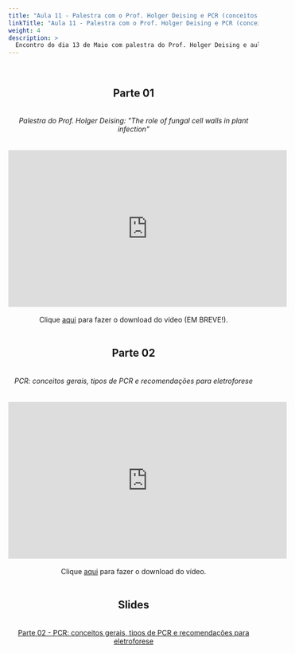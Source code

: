 ```yaml
---
title: "Aula 11 - Palestra com o Prof. Holger Deising e PCR (conceitos gerais e tipos de PCR, recomendações para eletroforese)"
linkTitle: "Aula 11 - Palestra com o Prof. Holger Deising e PCR (conceitos gerais e tipos de PCR, recomendações para eletroforese)"
weight: 4
description: >
  Encontro do dia 13 de Maio com palestra do Prof. Holger Deising e aula teórica e prática sobre PCR, com conceitos gerais, tipos de PCR e recomendações para eletroforese
---
```


<br>
<div align="center">
<h2>Parte 01</h2>
<br>
<i>Palestra do Prof. Holger Deising: "The role of fungal cell walls in plant infection"</i>
<br><br><br>
<iframe width="560" height="315" src="https://www.youtube.com/embed/" frameborder="0" allow="accelerometer; autoplay; clipboard-write; encrypted-media; gyroscope; picture-in-picture" allowfullscreen></iframe>
<br><br>
Clique <a href="https://photos.app.goo.gl/">aqui</a> para fazer o download do vídeo (EM BREVE!). 
<br><br>

<h2>Parte 02</h2>
<br>
<i>PCR: conceitos gerais, tipos de PCR e recomendações para eletroforese</i>
<br><br><br>
<iframe width="560" height="315" src="https://www.youtube.com/embed/GaL-v-QpabM" frameborder="0" allow="accelerometer; autoplay; clipboard-write; encrypted-media; gyroscope; picture-in-picture" allowfullscreen></iframe> 
<br><br>
Clique <a href="https://photos.app.goo.gl/i8ydvx2dd6cyyypK9">aqui</a> para fazer o download do vídeo. 
<br><br>

<h2>Slides</h2>
<br>
<a href="https://github.com/desirrepetters/cursogenomicaegenetica.ufpr/raw/master/userguide/content/pt-br/docs/teoricas/slides/aula_16.pdf">Parte 02 - PCR: conceitos gerais, tipos de PCR e recomendações para eletroforese</a>
<br><br>
</div>
